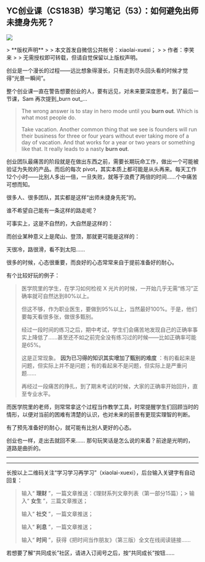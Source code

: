 ## YC创业课（CS183B）学习笔记（53）：如何避免出师未捷身先死？
 ![](http://mmbiz.qpic.cn/mmbiz/BDcu2rMySicqRzumMnicgywRiak3siaaXpMFCZ9exyscibiaNJUfEgNdBm0GtsEeqHk2r36hmwNDNol0DicyPgJntoquQ/640?wx_fmt=jpeg&wxfrom=5)
<head><meta http-equiv="Content-Type" content="text/html; charset=utf-8"></head>
> **版权声明**
> 
> 本文首发自微信公共帐号：xiaolai-xuexi；
> 
> 作者：李笑来
> 
> 无需授权即可转载，但请自觉保留以上版权声明。

创业是一个漫长的过程——远比想象得漫长，只有走到尽头回头看的时候才觉得“光景一瞬间”。

整个创业课一直在警告想要创业的人，要有远见，对未来要深度思考。到了最后一节课，Sam 再次提到_burn out_...

> The wrong answer is to stay in hero mode until you **burn out**. Which is what most people do.
> 
> Take vacation. Another common thing that we see is founders will run their business for three or four years without ever taking more of a day of vacation. And that works for a year or two years or something like that. It really leads to a nasty **burn out**.

创业团队最痛苦的阶段就是在做出东西之前，需要长期玩命工作，做出一个可能被验证为失败的产品。而后的每次 pivot，其实本质上都可能是从头再来。每天工作12个小时——比别人多出一倍，一旦失败，就等于浪费了两倍的时间……个中痛苦可想而知。

很多人、很多团队，其实都是这样“出师未捷身先死”的。

谁不希望自己能有一条这样的路走呢？



可事实上，这是不自然的，大自然是这样的：



而创业某种意义上是爬山、登顶，那就更可能是这样的：



天很冷，路很滑，看不到太阳……

很多的时候，心态很重要，而良好的心态常常来自于提前准备好的耐心。

有个比较好玩的例子：

> 医学院里的学生，在学习如何检视 X 光片的时候，一开始几乎无需“练习”正确率就可自然达到80%以上。
> 
> 但这不够，作为职业医生，要做到95%以上，当然最好100%。于是，他们要每天看很多张，做很多甄别。
> 
> 经过一段时间的练习之后，期中考试，学生们会痛苦地发现自己的正确率事实上降低了……甚至还不如之前完全没有练习过的时候——比如正确率可能是65%。
> 
> 这是正常现象。 **因为已习得的知识其实增加了甄别的难度** ：有的看起来是问题，但实际上并不是问题；有的看起来不是问题，但实际上是严重问题……
> 
> 再经过一段痛苦的挣扎，到了期末考试的时候，大家的正确率开始回升，直至专业水平。

而医学院里的老师，则常常拿这个过程当作教学工具，时常提醒学生们回顾当时的情形，以便对当前的困难有清楚的认识，也对未来的前景有更现实理智的判断。

有了预先准备好的耐心，就可能有比别人更好的心态。

创业也一样，走出去就回不来…… 那句玩笑话是怎么说的来着？前途是光明的，道路是曲折的。

* * *



* * *

长按以上二维码关注“学习学习再学习”（xiaolai-xuexi），后台输入关键字有自动回复：

> 输入“ **理财** ”，一篇文章推送：《理财系列文章列表（第一部分15篇）；> 输入“ **女生** ”，三篇文章推送；
> 
> 输入“ **社交** ”，一篇文章推送；
> 
> 输入“ **利息** ”，一篇文章推送；
> 
> 输入“ **时间** ”，获得《把时间当作朋友》（第三版）全文在线阅读链接……

若想要了解“共同成长”社区，请进入订阅号之后，按“共同成长”按钮……




